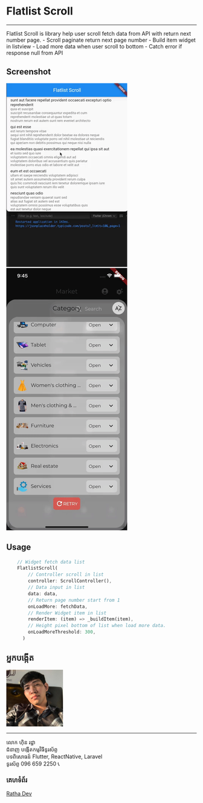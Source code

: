 # Flatlist Scroll

<hr />
Flatlist Scroll is library help user scroll fetch data from API with return next number page.
- Scroll paginate return next page number
- Build item widget in listview
- Load more data when user scroll to bottom
- Catch error if response null from API

## Screenshot

<img src="https://raw.githubusercontent.com/RathaIct/Flatlist-Scroll-Plugin/main/demo.gif" width="320" />
<img src="https://raw.githubusercontent.com/RathaIct/Flatlist-Scroll-Plugin/main/demo2.gif" width="320" />

## Usage

```dart
    // Widget fetch data list
    FlatlistScroll(
        // Controller scroll in list
        controller: ScrollController(),
        // Data input in list
        data: data,
        // Return page number start from 1
        onLoadMore: fetchData,
        // Render Widget item in list
        renderItem: (item) => _buildItem(item),
        // Height pixel bottom of list when load more data.
        onLoadMoreThreshold: 300,
      )
```

## អ្នកបង្កើត

<img src="https://raw.githubusercontent.com/RathaIct/KhmerDateDart/main/ratha.jpeg" width="150" />
<hr />
លោក ហ៊ិន រដ្ឋា
<br />
ជំនាញ បង្កើតកម្មវិធីទូរស័ព្ទ
<br />
បទពិសោធន៍ Flutter, ReactNative, Laravel
<br />
ទូរស័ព្ទ 096 659 2250 📞

### គេហទំព័រ

<a href="https://rathadev.site"  target="_blank">Ratha Dev</a>
